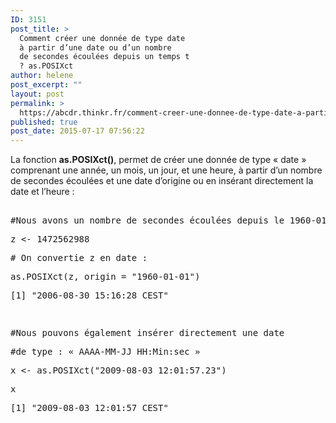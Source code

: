 ```yaml
---
ID: 3151
post_title: >
  Comment créer une donnée de type date
  à partir d’une date ou d’un nombre
  de secondes écoulées depuis un temps t
  ? as.POSIXct
author: helene
post_excerpt: ""
layout: post
permalink: >
  https://abcdr.thinkr.fr/comment-creer-une-donnee-de-type-date-a-partir-dune-date-ou-dun-nombre-de-secondes-ecoulees-depuis-un-temps-t-as-posixct/
published: true
post_date: 2015-07-17 07:56:22
---
```

<p>La fonction <b>as.POSIXct()</b>, permet de créer une donnée de type « date » comprenant une année, un mois, un jour, et une heure, à partir d’un nombre de secondes écoulées et une date d’origine ou en insérant directement la date et l’heure :</p><p> <pre><br />#Nous avons un nombre de secondes écoulées depuis le 1960-01-01 00:00:00</p><p>z &lt;- 1472562988</p><p># On convertie z en date :</p><p>as.POSIXct(z, origin = "1960-01-01")</p><p>[1] "2006-08-30 15:16:28 CEST"</p><p> </p><p>#Nous pouvons également insérer directement une date</p><p>#de type : « AAAA-MM-JJ HH:Min:sec »</p><p>x &lt;- as.POSIXct("2009-08-03 12:01:57.23")</p><p>x</p><p>[1] "2009-08-03 12:01:57 CEST"<br /> </pre>   </p>